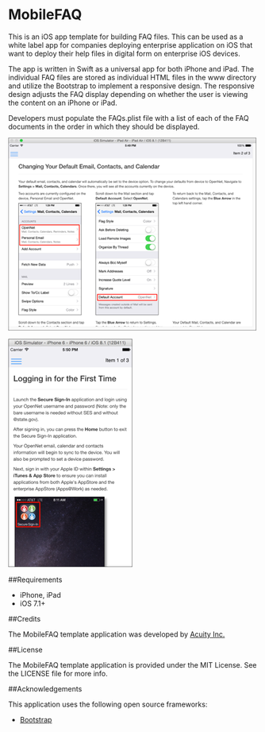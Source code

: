 MobileFAQ
=========

This is an iOS app template for building FAQ files. This can be used as a white label app for companies deploying enterprise application on iOS that want to deploy their help files in digital form on enterprise iOS devices.

The app is written in Swift as a universal app for both iPhone and iPad. The individual FAQ files are stored as individual HTML files in the www directory and utilize the Bootstrap to implement a responsive design. The responsive design adjusts the FAQ display depending on whether the user is viewing the content on an iPhone or iPad.

Developers must populate the FAQs.plist file with a list of each of the FAQ documents in the order in which they should be displayed.

![iPad Screen](screenshot_1.png?raw=true "iPad Screen")

![iPhone Screen](screenshot_2.png?raw=true "iPhone Screen")

##Requirements

* iPhone, iPad
* iOS 7.1+

##Credits

The MobileFAQ template application was developed by [Acuity Inc.](http://www.myacuity.com "Acuity Inc.")

##License

The MobileFAQ template application is provided under the MIT License. See the LICENSE file for more info.

##Acknowledgements

This application uses the following open source frameworks:

* [Bootstrap](http://www.getbootstrap.com)
